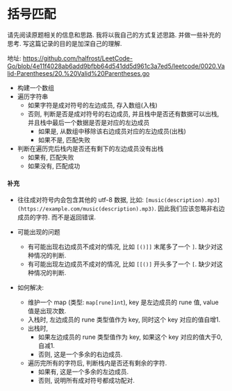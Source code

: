 # 括号匹配

请先阅读原题相关的信息和思路. 我将以我自己的方式复述思路. 并做一些补充的思考. 写这篇记录的目的是加深自己的理解.

地址: https://github.com/halfrost/LeetCode-Go/blob/4e11f4028ab6add9bfbb64d541dd5d961c3a7ed5/leetcode/0020.Valid-Parentheses/20.%20Valid%20Parentheses.go

- 构建一个数组
- 遍历字符串
  - 如果字符是成对符号的左边成员, 存入数组(入栈)
  - 否则, 判断是否是成对符号的右边成员, 并且栈中是否还有数据可以出栈, 并且栈中最后一个数据是否是对应的左边成员
    - 如果是, 从数组中移除该右边成员对应的左边成员(出栈)
    - 如果不是, 匹配失败
- 判断在遍历完后栈内是否还有剩下的左边成员没有出栈
  - 如果有, 匹配失败
  - 如果没有, 匹配成功


#### 补充

- 往往成对符号内会包含其他的 utf-8 数据, 比如: `[music(description).mp3](https://example.com/music(description).mp3)`. 因此我们应该忽略非右边成员的字符. 而不是返回错误.

- 可能出现的问题
  - 有可能出现右边成员不成对的情况, 比如 `[()]]` 末尾多了一个 `]`. 缺少对这种情况的判断.
  - 有可能出现左边成员不成对的情况, 比如 `[[()]` 开头多了一个 `[`. 缺少对这种情况的判断.
- 如何解决:
  - 维护一个 map (类型: `map[rune]int`), key 是左边成员的 rune 值, value 值是出现次数.
  - 入栈时, 左边成员的 rune 类型值作为 key, 同时这个 key 对应的值自增1.
  - 出栈时,
    - 如果左边成员的 rune 类型值作为 key, 如果这个 key 对应的值大于0, 自减1.
    - 否则, 这是一个多余的右边成员.
  - 遍历完所有的字符后, 判断栈内是否还有剩余的字符.
    - 如果有, 这是一个多余的左边成员.
    - 否则, 说明所有成对符号都成功配对.
